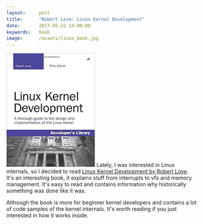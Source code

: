 ```yaml
---
layout:     post
title:      "Robert Love: Linux Kernel Development"
date:       2017-05-22 14:00:00
keywords:   book
image:      /assets/linux_book.jpg
---
```


![book cover](/assets/linux_book.jpg) Lately, I was interested in Linux internals, so
I decided to read [Linux Kernel Development by Robert Love](https://www.amazon.com/Linux-Kernel-Development-Robert-Love/dp/0672329468).
It's an interesting book, it explains stuff from interrupts to vfs and memory management. It's
easy to read and contains information why historically something was done like it was.

Although the book is more for beginner kernel developers and contains a lot of code samples
of the kernel internals. It's worth reading if you just interested in how it works inside.
